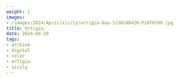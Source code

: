```yaml
---
weight: 1
images:
- /images/2024/April/sicily/ortigia-day-3/20240420-P1070709.jpg
title: Ortigia.
date: 2024-04-20
tags:
- archive
- digital
- color
- ortigia
- sicily
---
```


